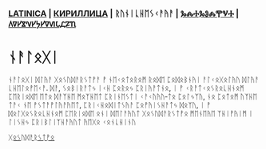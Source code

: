 ### [LATINICA](../Latn/Nalogi.md) | [КИРИЛЛИЦА](../Cyrl/Налоги.md) | ᚱᚢᚾᛁᚳᚺᛖᛊᚲᚨᚤᚨ | [ⰃⰎⰀⰃⰑⰎⰉⰜⰀ](../Glag/Ⱀⰰⰾⱁⰳⰹ.md) | [𐍓𐍠𐍔𐍮𐍝𐍔𐍟𐍔𐍠𐍜𐍡𐍚𐍐𐍴](../Perm/𐍝𐍐𐍛𐍞𐍒𐍙.md)

#  ᚾᚨᛚᛟᚷᛁ

ᚾᚨᛚᛟᚷᛁ ᛞᛚᚤᚨ ᚷᛟᛊᚢᛞᚨᚱᛊᛏᚡᚨ ᚡ ᚾᛖᚲᛟᛏᛟᚱᛟᛗ ᚱᛟᛞᛖ ᛈᛟᛞᛟᛒᚾᚤᛁ ᚨᛚᚲᛟᚷᛟᛚᚤᚢ ᛞᛚᚤᚨ ᚳᚺᛖᛚᛟᚡᛖᚲᚨ. ᛞᚨ, ᛊᛟᛒᛁᚱᚨᛏᛃ ᛁᚲᚺ ᛈᛟᚱᛟᛃ ᛈᚱᛁᚤᚨᛏᚾᛟ, ᛁ ᚡ ᚲᚱᚨᛏᚲᛟᛊᚱᛟᚳᚺᚾᛟᛗ ᛈᛖᚱᛁᛟᛞᛖ ᛖᛏᛟ ᛞᚨᛉᚺᛖ ᛗᛟᛉᚺᛖᛏ ᛈᚱᛁᚾᛖᛊᛏᛁ ᚲᚨᚲᚢᚤᚢ‐ᛏᛟ ᛈᛟᛚᛃᛉᚢ, ᚾᛟ ᛈᛟᛏᛟᛗ ᚢᛉᚺᛖ ᛏᚨᚲ ᚾᛖ ᚡᛊᛏᚨᚡᛚᚤᚨᚤᛖᛏ, ᛈᚱᛁᚲᚺᛟᛞᛁᛏᛊᚤᚨ ᛈᛟᚡᚤᛁᛊᚺᚨᛏᛃ ᛞᛟᛉᚢ, ᛁ ᚡ ᛞᛟᛚᚷᛟᛊᚱᛟᚳᚺᚾᛟᛗ ᛈᛖᚱᛁᛟᛞᛖ ᛟᚾᛁ ᛞᛖᛚᚨᚤᚢᛏ ᚷᛟᛊᚢᛞᚨᚱᛊᛏᚡᛟ ᛗᛖᚾᛖᚤᛖ ᛉᚺᛁᚡᚤᛁᛗ ᛁ ᛚᛁᛊᚺᛃ ᛈᚱᛁᛒᛚᛁᛉᚺᚨᚤᚢᛏ ᚤᛖᚷᛟ ᚲᛟᚾᚳᚺᛁᚾᚢ

[ᚷᛟᛊᚢᛞᚨᚱᛊᛏᚡᛟ](ᚲᚾᛁᚷᚨ/ᚷᛟᛊᚢᛞᚨᚱᛊᛏᚡᛟ.ᛗᛞ)
